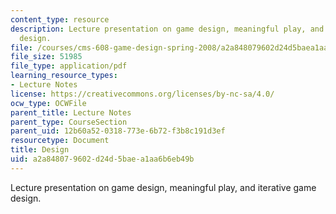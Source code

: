 ```yaml
---
content_type: resource
description: Lecture presentation on game design, meaningful play, and iterative game
  design.
file: /courses/cms-608-game-design-spring-2008/a2a848079602d24d5baea1aa6b6eb49b_MITCMS_608s08_lec02.pdf
file_size: 51985
file_type: application/pdf
learning_resource_types:
- Lecture Notes
license: https://creativecommons.org/licenses/by-nc-sa/4.0/
ocw_type: OCWFile
parent_title: Lecture Notes
parent_type: CourseSection
parent_uid: 12b60a52-0318-773e-6b72-f3b8c191d3ef
resourcetype: Document
title: Design
uid: a2a84807-9602-d24d-5bae-a1aa6b6eb49b
---
```

Lecture presentation on game design, meaningful play, and iterative game design.